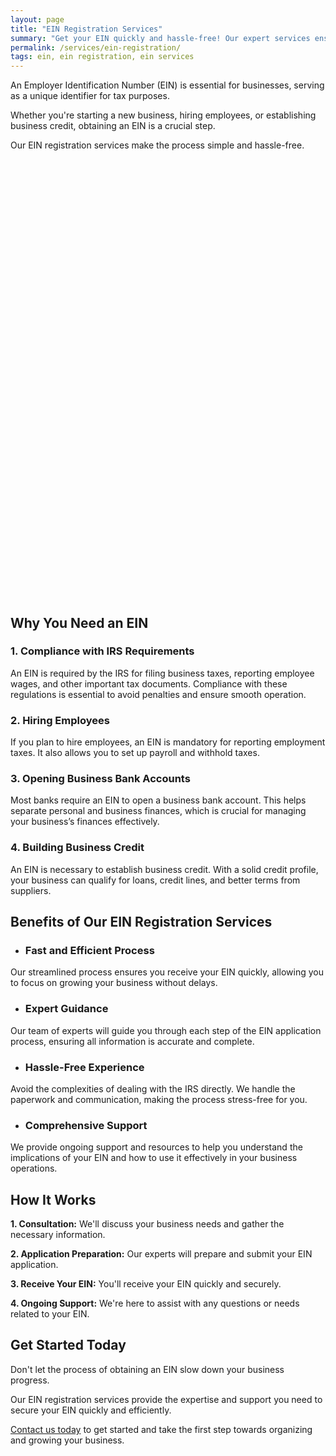 ```yaml
---
layout: page
title: "EIN Registration Services"
summary: "Get your EIN quickly and hassle-free! Our expert services ensure compliance, easy payroll setup, and business bank account opening!"
permalink: /services/ein-registration/
tags: ein, ein registration, ein services
---
```


An Employer Identification Number (EIN) is essential for businesses, serving as a unique identifier for tax purposes. 

Whether you're starting a new business, hiring employees, or establishing business credit, obtaining an EIN is a crucial step. 

Our EIN registration services make the process simple and hassle-free.

<!-- Calendly inline widget begin -->
<div class="calendly-inline-widget" data-url="https://calendly.com/businessinitiative/30-minute-consultation-call" style="min-width:320px;height:700px;"></div>
<script type="text/javascript" src="https://assets.calendly.com/assets/external/widget.js" async></script>
<!-- Calendly inline widget end -->

## Why You Need an EIN

### 1. Compliance with IRS Requirements
An EIN is required by the IRS for filing business taxes, reporting employee wages, and other important tax documents. Compliance with these regulations is essential to avoid penalties and ensure smooth operation.

### 2. Hiring Employees
If you plan to hire employees, an EIN is mandatory for reporting employment taxes. It also allows you to set up payroll and withhold taxes.

### 3. Opening Business Bank Accounts
Most banks require an EIN to open a business bank account. This helps separate personal and business finances, which is crucial for managing your business’s finances effectively.

### 4. Building Business Credit
An EIN is necessary to establish business credit. With a solid credit profile, your business can qualify for loans, credit lines, and better terms from suppliers.

## Benefits of Our EIN Registration Services

- ### Fast and Efficient Process
Our streamlined process ensures you receive your EIN quickly, allowing you to focus on growing your business without delays.

- ### Expert Guidance
Our team of experts will guide you through each step of the EIN application process, ensuring all information is accurate and complete.

- ### Hassle-Free Experience
Avoid the complexities of dealing with the IRS directly. We handle the paperwork and communication, making the process stress-free for you.

- ### Comprehensive Support
We provide ongoing support and resources to help you understand the implications of your EIN and how to use it effectively in your business operations.

## How It Works

**1. Consultation:** We'll discuss your business needs and gather the necessary information.

**2. Application Preparation:** Our experts will prepare and submit your EIN application.

**3. Receive Your EIN:** You'll receive your EIN quickly and securely.

**4. Ongoing Support:** We're here to assist with any questions or needs related to your EIN.

## Get Started Today

Don't let the process of obtaining an EIN slow down your business progress. 

Our EIN registration services provide the expertise and support you need to secure your EIN quickly and efficiently. 

<a href="https://www.businessinitiative.org/contact/" target="_blank">Contact us today</a> to get started and take the first step towards organizing and growing your business.
